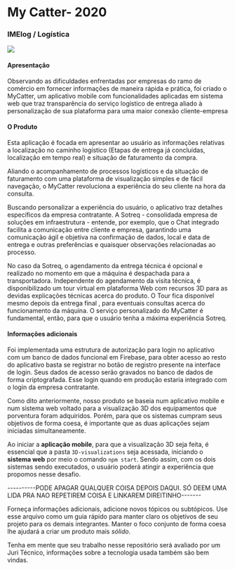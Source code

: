 # My Catter- 2020
### IMElog / Logística

![](https://github.com/hackingrio/hackrio-logistica-2020-imelog/blob/master/Ativo%2015%404x-100.jpg)

#### Apresentação 

   Observando as dificuldades enfrentadas por empresas do ramo de comércio em fornecer informações de maneira rápida e prática, foi criado o MyCatter, um aplicativo mobile com funcionalidades aplicadas em sistema web que traz transparência do serviço logístico de entrega aliado à personalização de sua plataforma para uma maior conexão cliente-empresa


#### O Produto

   Esta aplicação é focada em apresentar ao usuário as informações relativas a localização no caminho logístico (Etapas de entrega já concluídas, localização em tempo real)  e situação de faturamento da compra.
   
   Aliando  o acompanhamento de processos logísticos e da situação de faturamento com uma plataforma de visualização simples e de fácil navegação, o MyCatter revoluciona a experiência do seu cliente na hora da consulta.
   
   Buscando personalizar a experiência do usuário, o aplicativo traz detalhes específicos da empresa contratante. A Sotreq - consolidada empresa de soluções em infraestrutura - entende, por exemplo, que o Chat integrado facilita a comunicação entre cliente e empresa, garantindo uma comunicação ágil e objetiva na confirmação de dados, local e data de entrega e outras preferências e quaisquer observações relacionadas ao processo.
   
   No caso da Sotreq, o agendamento da entrega técnica é opcional e realizado no momento em que a máquina é despachada para a transportadora. Independente do agendamento da visita técnica, é disponibilizado um tour virtual em plataforma Web com recursos 3D para as devidas explicações técnicas acerca do produto. O Tour fica disponível mesmo depois da entrega final , para eventuais consultas acerca do funcionamento da máquina. O serviço personalizado do MyCatter é fundamental, então, para que o usuário tenha a máxima experiência Sotreq.

#### Informações adicionais 

   Foi implementada uma estrutura de autorização para login no aplicativo com um banco de dados funcional em Firebase, para obter acesso ao resto do aplicativo basta se registrar no botão de registro presente na interface de login. Seus dados de acesso serão gravados no banco de dados de forma criptografada. Esse login quando em produção estaria integrado com o login da empresa contratante.
   
   Como dito anteriormente, nosso produto se baseia num aplicativo mobile e num sistema web voltado para a visualização 3D dos equipamentos que porventura foram adquiridos. Porém, para que os sistemas cumpram seus objetivos de forma coesa, é importante que as duas aplicações sejam iniciadas simultaneamente. 

   Ao iniciar a **aplicação mobile**, para que a visualização 3D seja feita, é essencial que a pasta `3D-visualizations` seja acessada, iniciando o **sistema web** por meio o comando `npm start`. Sendo assim, com os dois sistemas sendo executados, o usuário poderá atingir a experiência que propomos nesse desafio.

----------PODE APAGAR QUALQUER COISA DEPOIS DAQUI. SÓ DEEM UMA LIDA PRA NAO REPETIREM COISA E LINKAREM DIREITINHO-------


Forneça informações adicionais, adicione novos tópicos ou subtópicos. Use esse arquivo como um guia rápido para manter claro os objetivos de seu projeto para os demais integrantes. Manter o foco conjunto de forma coesa lhe ajudará a criar um produto mais *sólido*.

Tenha em mente que seu trabalho nesse repositório será avaliado por um Juri Técnico, informações sobre a tecnologia usada também são bem vindas. 
